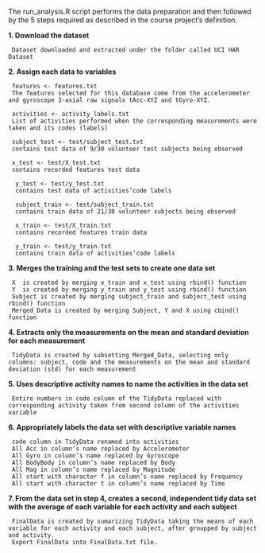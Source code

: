 The run_analysis.R script performs the data preparation and then followed by the 5 steps required as described in the course project’s definition.

**1. Download the dataset**

     Dataset downloaded and extracted under the folder called UCI HAR Dataset

**2. Assign each data to variables**

     features <- features.txt 
     The features selected for this database come from the accelerometer and gyroscope 3-axial raw signals tAcc-XYZ and tGyro-XYZ.

     activities <- activity_labels.txt
     List of activities performed when the corresponding measurements were taken and its codes (labels)

     subject_test <- test/subject_test.txt 
     contains test data of 9/30 volunteer test subjects being observed

     x_test <- test/X_test.txt 
     contains recorded features test data

      y_test <- test/y_test.txt 
      contains test data of activities’code labels

      subject_train <- test/subject_train.txt
      contains train data of 21/30 volunteer subjects being observed

      x_train <- test/X_train.txt 
      contains recorded features train data

      y_train <- test/y_train.txt
      contains train data of activities’code labels


**3. Merges the training and the test sets to create one data set**

     X  is created by merging x_train and x_test using rbind() function
     Y  is created by merging y_train and y_test using rbind() function
     Subject is created by merging subject_train and subject_test using rbind() function
     Merged_Data is created by merging Subject, Y and X using cbind() function

**4. Extracts only the measurements on the mean and standard deviation for each measurement**

     TidyData is created by subsetting Merged_Data, selecting only columns: subject, code and the measurements on the mean and standard deviation (std) for each measurement


**5. Uses descriptive activity names to name the activities in the data set**

     Entire numbers in code column of the TidyData replaced with corresponding activity taken from second column of the activities variable

**6. Appropriately labels the data set with descriptive variable names**

     code column in TidyData renamed into activities
     All Acc in column’s name replaced by Accelerometer
     All Gyro in column’s name replaced by Gyroscope
     All BodyBody in column’s name replaced by Body
     All Mag in column’s name replaced by Magnitude
     All start with character f in column’s name replaced by Frequency
     All start with character t in column’s name replaced by Time

**7. From the data set in step 4, creates a second, independent tidy data set with the average of each variable for each activity and each subject**

     FinalData is created by sumarizing TidyData taking the means of each variable for each activity and each subject, after groupped by subject and activity.
     Export FinalData into FinalData.txt file.
